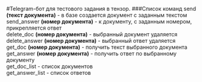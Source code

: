 #Telegram-бот для тестового задания в тензор.
###Список команд
send **(текст документа)** - в базе создается документ с заданным текстом <br>
send_answer **(номер документа)** - к документу, с заданным номером, прикрепляется ответ<br>
delete_doc **(номер документа)** - выбранный документ удаляется<br>
delete_answer **(номер документа)** - выбранный ответ удаляется<br>
get_doc **(номер документа)** - получить текст выбранного документа <br>
get_answer **(номер документа)** - получить ответ по выбранному документу<br>
get_doc_list - список документов <br>
get_answer_list - список ответов <br>